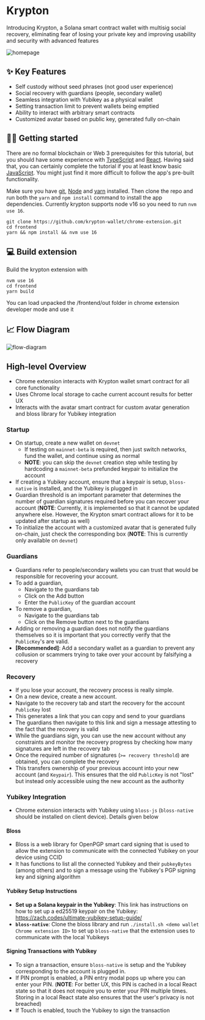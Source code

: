 # Krypton

Introducing Krypton, a Solana smart contract wallet with multisig social recovery, eliminating fear of losing your private key and improving usability and security with advanced features

![homepage](./frontend/public/static/images/ui.png)

## ✨ Key Features

- Self custody without seed phrases (not good user experience)
- Social recovery with guardians (people, secondary wallet)
- Seamless integration with Yubikey as a physical wallet
- Setting transaction limit to prevent wallets being emptied
- Ability to interact with arbitrary smart contracts
- Customized avatar based on public key, generated fully on-chain

## 🧑‍💻 Getting started

There are no formal blockchain or Web 3 prerequisites for this tutorial, but you should have some experience with [TypeScript](https://www.typescriptlang.org/) and [React](https://reactjs.org/). Having said that, you can certainly complete the tutorial if you at least know basic [JavaScript](https://developer.mozilla.org/en-US/docs/Web/JavaScript). You might just find it more difficult to follow the app's pre-built functionality.

Make sure you have [git](https://git-scm.com/book/en/v2/Getting-Started-Installing-Git), [Node](https://nodejs.org/en/) and [yarn](https://yarnpkg.com/getting-started/install) installed. Then clone the repo and run both the `yarn` and `npm install` command to install the app dependencies. Currently krypton supports node v16 so you need to run `nvm use 16`.

```
git clone https://github.com/krypton-wallet/chrome-extension.git
cd frontend
yarn && npm install && nvm use 16
```

## 💻 Build extension

Build the krypton extension with

```
nvm use 16
cd frontend
yarn build
```

You can load unpacked the /frontend/out folder in chrome extension developer mode and use it

## 📈 Flow Diagram

![flow-diagram](./frontend/public/static/images/flow.png)

## High-level Overview

- Chrome extension interacts with Krypton wallet smart contract for all core functionality
- Uses Chrome local storage to cache current account results for better UX
- Interacts with the avatar smart contract for custom avatar generation and bloss library for Yubikey integration

### Startup

- On startup, create a new wallet on `devnet`
  - If testing on `mainnet-beta` is required, then just switch networks, fund the wallet, and continue using as normal
  - **NOTE**: you can skip the `devnet` creation step while testing by hardcoding a `mainnet-beta` prefunded keypair to initialize the account
- If creating a Yubikey account, ensure that a keypair is setup, `bloss-native` is installed, and the Yubikey is plugged in
- Guardian threshold is an important parameter that determines the number of guardian signatures required before you can recover your account (**NOTE**: Currently, it is implemented so that it cannot be updated anywhere else. However, the Krypton smart contract allows for it to be updated after startup as well)
- To initialize the account with a customized avatar that is generated fully on-chain, just check the corresponding box (**NOTE**: This is currently only available on `devnet`)

### Guardians

- Guardians refer to people/secondary wallets you can trust that would be responsible for recovering your account.
- To add a guardian,
  - Navigate to the guardians tab
  - Click on the Add button
  - Enter the `PublicKey` of the guardian account
- To remove a guardian,
  - Navigate to the guardians tab
  - Click on the Remove button next to the guardians
- Adding or removing a guardian does not notify the guardians themselves so it is important that you correctly verify that the `PublicKey`'s are valid.
- **[Recommended]**: Add a secondary wallet as a guardian to prevent any collusion or scammers trying to take over your account by falsifying a recovery

### Recovery

- If you lose your account, the recovery process is really simple.
- On a new device, create a new account.
- Navigate to the recovery tab and start the recovery for the account `PublicKey` lost
- This generates a link that you can copy and send to your guardians
- The guardians then navigate to this link and sign a message attesting to the fact that the recovery is valid
- While the guardians sign, you can use the new account without any constraints and monitor the recovery progress by checking how many signatures are left in the recovery tab
- Once the required number of signatures (`>= recovery threshold`) are obtained, you can complete the recovery
- This transfers ownership of your previous account into your new account (and `Keypair`). This ensures that the old `PublicKey` is not "lost" but instead only accessible using the new account as the authority

### Yubikey Integration

- Chrome extension interacts with Yubikey using `bloss-js` (`bloss-native` should be installed on client device). Details given below

#### Bloss

- Bloss is a web library for OpenPGP smart card signing that is used to allow the extension to communicate with the connected Yubikey on your device using CCID
- It has functions to list all the connected Yubikey and their `pubkeyBytes` (among others) and to sign a message using the Yubikey's PGP signing key and signing algorithm

#### Yubikey Setup Instructions

- **Set up a Solana keypair in the Yubikey**: This link has instructions on how to set up a ed25519 keypair on the Yubikey: https://zach.codes/ultimate-yubikey-setup-guide/
- **`bloss-native`**: Clone the bloss library and run `./install.sh <demo wallet Chrome extension ID>` to set up `bloss-native` that the extension uses to communicate with the local Yubikeys

#### Signing Transactions with Yubikey

- To sign a transaction, ensure `bloss-native` is setup and the Yubikey corresponding to the account is plugged in.
- If PIN prompt is enabled, a PIN entry modal pops up where you can enter your PIN. (**NOTE**: For better UX, this PIN is cached in a local React state so that it does not require you to enter your PIN multiple times. Storing in a local React state also ensures that the user's privacy is not breached)
- If Touch is enabled, touch the Yubikey to sign the transaction
